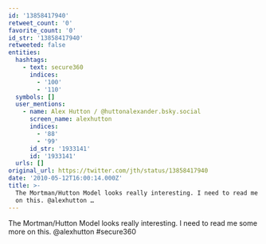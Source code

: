 ```yaml
---
id: '13858417940'
retweet_count: '0'
favorite_count: '0'
id_str: '13858417940'
retweeted: false
entities:
  hashtags:
    - text: secure360
      indices:
        - '100'
        - '110'
  symbols: []
  user_mentions:
    - name: Alex Hutton / @huttonalexander.bsky.social
      screen_name: alexhutton
      indices:
        - '88'
        - '99'
      id_str: '1933141'
      id: '1933141'
  urls: []
original_url: https://twitter.com/jth/status/13858417940
date: '2010-05-12T16:00:14.000Z'
title: >-
  The Mortman/Hutton Model looks really interesting. I need to read me some more
  on this. @alexhutton …
---
```


The Mortman/Hutton Model looks really interesting. I need to read me some more on this. @alexhutton #secure360